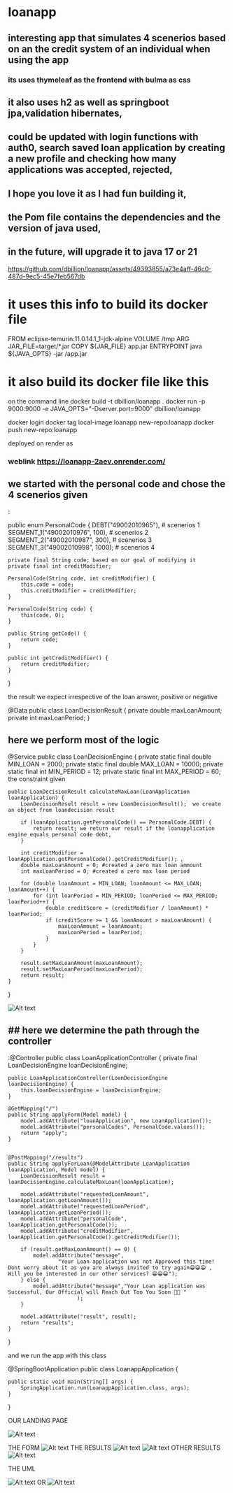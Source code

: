 # loanapp

## interesting app that  simulates 4 scenerios based on an the credit system of an individual when using the app

### its uses thymeleaf as the frontend with bulma as css

## it also uses h2 as well as springboot jpa,validation hibernates,

## could be updated with login functions with auth0, search saved loan application by creating a new profile and checking how many applications was accepted, rejected,
## I hope you love it as I had fun building it,

## the Pom file contains the dependencies and the version of java used, 

## in the future, will upgrade it to java 17 or 21

https://github.com/dbillion/loanapp/assets/49393855/a73e4aff-46c0-487d-9ec5-45e7feb567db

# it uses this info to build its docker file

FROM eclipse-temurin:11.0.14.1_1-jdk-alpine
VOLUME /tmp
ARG JAR_FILE=target/*.jar
COPY ${JAR_FILE} app.jar
ENTRYPOINT java ${JAVA_OPTS} -jar /app.jar

# it also build its docker file like this
on the command line
docker build -t dbillion/loanapp .
docker run -p 9000:9000 -e JAVA_OPTS="-Dserver.port=9000" dbillion/loanapp

docker login
docker tag local-image:loanapp new-repo:loanapp
docker push new-repo:loanapp

deployed on render as 
### weblink https://loanapp-2aev.onrender.com/



## we started with the personal code and chose the 4 scenerios given


: 

public enum PersonalCode { DEBT("49002010965"), # scenerios 1
    SEGMENT_1("49002010976", 100), # scenerios 2
    SEGMENT_2("49002010987", 300),  # scenerios 3
    SEGMENT_3("49002010998", 1000); # scenerios 4
    
    private final String code; based on our goal of modifying it
    private final int creditModifier;

    PersonalCode(String code, int creditModifier) {
        this.code = code;
        this.creditModifier = creditModifier;
    }

    PersonalCode(String code) {
        this(code, 0);
    }

    public String getCode() {
        return code;
    }

    public int getCreditModifier() {
        return creditModifier;
    }
}


the result we expect irrespective of the loan answer, positive or negative

@Data
public class LoanDecisionResult {
    private double maxLoanAmount;
    private int maxLoanPeriod;
}


## here we perform most of the logic
@Service
public class LoanDecisionEngine {
    private static final double MIN_LOAN = 2000;
    private static final double MAX_LOAN = 10000;
    private static final int MIN_PERIOD = 12;
    private static final int MAX_PERIOD = 60;
    the constraint given

    public LoanDecisionResult calculateMaxLoan(LoanApplication loanApplication) {
        LoanDecisionResult result = new LoanDecisionResult();  we create an object from loandecision result 

        if (loanApplication.getPersonalCode() == PersonalCode.DEBT) {
            return result; we return our result if the loanapplication  engine equals personal code debt, 
        }

        int creditModifier = loanApplication.getPersonalCode().getCreditModifier(); , 
        double maxLoanAmount = 0; #created a zero max loan ammount
        int maxLoanPeriod = 0; #created a zero max loan period

        for (double loanAmount = MIN_LOAN; loanAmount <= MAX_LOAN; loanAmount++) {
            for (int loanPeriod = MIN_PERIOD; loanPeriod <= MAX_PERIOD; loanPeriod++) {
                double creditScore = (creditModifier / loanAmount) * loanPeriod;
                if (creditScore >= 1 && loanAmount > maxLoanAmount) {
                    maxLoanAmount = loanAmount;
                    maxLoanPeriod = loanPeriod;
                }
            }
        }

        result.setMaxLoanAmount(maxLoanAmount);
        result.setMaxLoanPeriod(maxLoanPeriod);
        return result;
    }
}

![Alt text](image.png)


## ## here we determine the path through the controller

:@Controller
public class LoanApplicationController {
    private final LoanDecisionEngine loanDecisionEngine;

    public LoanApplicationController(LoanDecisionEngine loanDecisionEngine) {
        this.loanDecisionEngine = loanDecisionEngine;
    }

    @GetMapping("/")
    public String applyForm(Model model) {
        model.addAttribute("loanApplication", new LoanApplication());
        model.addAttribute("personalCodes", PersonalCode.values());
        return "apply"; 
    }


    @PostMapping("/results")
    public String applyForLoan(@ModelAttribute LoanApplication loanApplication, Model model) {
        LoanDecisionResult result = loanDecisionEngine.calculateMaxLoan(loanApplication);

        model.addAttribute("requestedLoanAmount", loanApplication.getLoanAmount());
        model.addAttribute("requestedLoanPeriod", loanApplication.getLoanPeriod());
        model.addAttribute("personalCode", loanApplication.getPersonalCode());
        model.addAttribute("creditModifier", loanApplication.getPersonalCode().getCreditModifier());

        if (result.getMaxLoanAmount() == 0) {
            model.addAttribute("message",
                    "Your Loan application was not Approved this time! Dont worry about it as you are always invited to try again😀😀😀 ,  Will you be interested in our other services? 😁😁😁");
        } else {
            model.addAttribute("message","Your Loan application was Successful, Our Official will Reach Out Too You Soon 🥳😀 "
                          );
        }

        model.addAttribute("result", result);
        return "results"; 
    }
}

and we run the app with this class

@SpringBootApplication
public class LoanappApplication {

	public static void main(String[] args) {
		SpringApplication.run(LoanappApplication.class, args);
	}

}


OUR LANDING PAGE

![Alt text](image-1.png)

THE FORM
![Alt text](image-2.png)
THE RESULTS
![Alt text](image-3.png)
![Alt text](image-4.png)
OTHER RESULTS
![Alt text](image-5.png)

THE UML

![Alt text](image-7.png)
OR
![Alt text](image-8.png)
